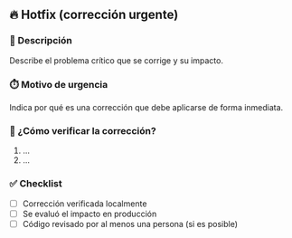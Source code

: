 ## 🔥 Hotfix (corrección urgente)

### 📌 Descripción
Describe el problema crítico que se corrige y su impacto.

### ⏱️ Motivo de urgencia
Indica por qué es una corrección que debe aplicarse de forma inmediata.

### 🧪 ¿Cómo verificar la corrección?
1. ...
2. ...

### ✅ Checklist
- [ ] Corrección verificada localmente
- [ ] Se evaluó el impacto en producción
- [ ] Código revisado por al menos una persona (si es posible)
